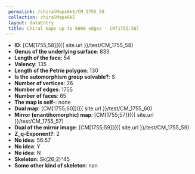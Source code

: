 ```yaml
--- 
 permalink: /chiralMaps6kE/CM_1755_58 
 collection: chiralMaps6kE
 layout: dataEntry
 title: Chiral maps up to 6000 edges - CM[1755;58]
---
```


- **ID**: [CM[1755;58]]({{ site.url }}/test/CM_1755_58)
- **Genus of the underlying surface**: 833
- **Length of the face**: 54
- **Valency**: 135
- **Length of the Petrie polygon**: 130
- **Is the automorphism group solvable?**: S
- **Number of vertices**: 26
- **Number of edges**: 1755
- **Number of faces**: 65
- **The map is self-**: none
- **Dual map**: [CM[1755;60]]({{ site.url }}/test/CM_1755_60)
- **Mirror (enantihomorphic) map**: [CM[1755;57]]({{ site.url }}/test/CM_1755_57)
- **Dual of the mirror image**: [CM[1755;59]]({{ site.url }}/test/CM_1755_59)
- **Z_q-Exponent?**: 2
- **No idea**:  56:57
- **No idea**: Y
- **No idea**: N
- **Skeleton**: Sk(26;2)^45
- **Some other kind of skeleton**: nan
